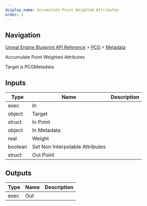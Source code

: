 ```yaml
---
display_name: Accumulate Point Weighted Attributes
order: 1
---
```

## Navigation

[Unreal Engine Blueprint API Reference](https://dev.epicgames.com/documentation/en-us/unreal-engine/BlueprintAPI) > [PCG](https://dev.epicgames.com/documentation/en-us/unreal-engine/BlueprintAPI/PCG) > [Metadata](https://dev.epicgames.com/documentation/en-us/unreal-engine/BlueprintAPI/PCG/Metadata)

Accumulate Point Weighted Attributes

Target is PCGMetadata

## Inputs

| Type | Name | Description |
| --- | --- | --- |
| exec | In |  |
| object | Target |  |
| struct | In Point |  |
| object | In Metadata |  |
| real | Weight |  |
| boolean | Set Non Interpolable Attributes |  |
| struct | Out Point |  |

## Outputs

| Type | Name | Description |
| --- | --- | --- |
| exec | Out |  |
